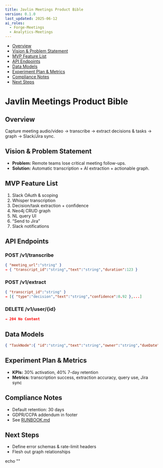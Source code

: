 ```yaml
---
title: Javlin Meetings Product Bible
version: 0.1.0
last_updated: 2025-06-12
ai_roles:
  - Forge-Meetings
  - Analytics-Meetings
---
```


<!-- TOC -->
- [Overview](#overview)
- [Vision & Problem Statement](#vision--problem-statement)
- [MVP Feature List](#mvp-feature-list)
- [API Endpoints](#api-endpoints)
- [Data Models](#data-models)
- [Experiment Plan & Metrics](#experiment-plan--metrics)
- [Compliance Notes](#compliance-notes)
- [Next Steps](#next-steps)
<!-- /TOC -->

# Javlin Meetings Product Bible

## Overview
Capture meeting audio/video → transcribe → extract decisions & tasks → graph → Slack/Jira sync.

## Vision & Problem Statement
- **Problem:** Remote teams lose critical meeting follow-ups.  
- **Solution:** Automatic transcription + AI extraction + actionable graph.

## MVP Feature List
1. Slack OAuth & scoping  
2. Whisper transcription  
3. Decision/task extraction + confidence  
4. Neo4j CRUD graph  
5. NL query UI  
6. “Send to Jira”  
7. Slack notifications  

## API Endpoints
### POST /v1/transcribe
```json
{ "meeting_url":"string" }
→ { "transcript_id":"string","text":"string","duration":123 }
```
### POST /v1/extract
```json
{ "transcript_id":"string" }
→ [{ "type":"decision","text":"string","confidence":0.92 },...]
```
### DELETE /v1/user/{id}
```json
→ 204 No Content
```

## Data Models
```json
{ "TaskNode":{ "id":"string","text":"string","owner":"string","dueDate":"YYYY-MM-DD","confidence":0.0 } }
```

## Experiment Plan & Metrics
- **KPIs:** 30% activation, 40% 7-day retention  
- **Metrics:** transcription success, extraction accuracy, query use, Jira sync

## Compliance Notes
- Default retention: 30 days  
- GDPR/CCPA addendum in footer  
- See [RUNBOOK.md](RUNBOOK.md)

## Next Steps
- Define error schemas & rate-limit headers  
- Flesh out graph relationships

echo "<!-- trigger signal only -->"